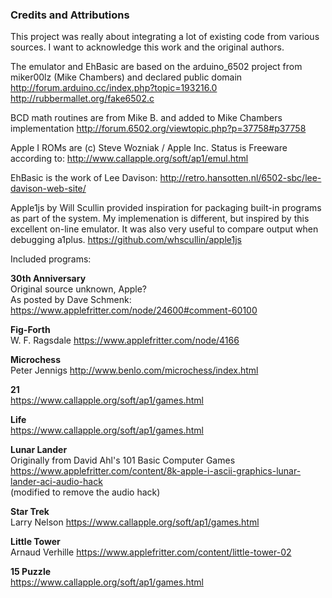 ### Credits and Attributions ###
This project was really about integrating a lot of existing code from various sources. I want to acknowledge this work and
the original authors. 

The emulator and EhBasic are based on the arduino_6502 project from miker00lz (Mike Chambers) and declared public domain
http://forum.arduino.cc/index.php?topic=193216.0
http://rubbermallet.org/fake6502.c 

BCD math routines are from Mike B. and added to Mike Chambers implementation
http://forum.6502.org/viewtopic.php?p=37758#p37758

Apple I ROMs are (c) Steve Wozniak / Apple Inc. 
Status is Freeware according to: http://www.callapple.org/soft/ap1/emul.html

EhBasic is the work of Lee Davison: http://retro.hansotten.nl/6502-sbc/lee-davison-web-site/

Apple1js by Will Scullin provided inspiration for packaging built-in programs as part of the system. 
My implemenation is different, but inspired
by this excellent on-line emulator. It was also very useful to compare output when debugging a1plus.
https://github.com/whscullin/apple1js

Included programs:

**30th Anniversary**<BR>
Original source unknown, Apple?<BR>
As posted by Dave Schmenk:<BR>
https://www.applefritter.com/node/24600#comment-60100
  
**Fig-Forth**<BR>
W. F. Ragsdale https://www.applefritter.com/node/4166

**Microchess**<BR>
Peter Jennigs http://www.benlo.com/microchess/index.html

**21**<BR>
https://www.callapple.org/soft/ap1/games.html

**Life**<BR>
https://www.callapple.org/soft/ap1/games.html

**Lunar Lander**<BR>
Originally from David Ahl's 101 Basic Computer Games<BR>
https://www.applefritter.com/content/8k-apple-i-ascii-graphics-lunar-lander-aci-audio-hack<BR>
(modified to remove the audio hack)<BR>
  
**Star Trek**<BR>
Larry Nelson https://www.callapple.org/soft/ap1/games.html

**Little Tower**<BR>
Arnaud Verhille  https://www.applefritter.com/content/little-tower-02

**15 Puzzle**<BR>
https://www.callapple.org/soft/ap1/games.html
